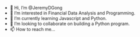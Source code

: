 - 👋 Hi, I’m @JeremyDGong
- 👀 I’m interested in Financial Data Analysis and Programming.
- 🌱 I’m currently learning Javascript and Python.
- 💞️ I’m looking to collaborate on building a Python program.
- 📫 How to reach me...

<!---
JeremyDGong/JeremyDGong is a ✨ special ✨ repository because its `README.md` (this file) appears on your GitHub profile.
You can click the Preview link to take a look at your changes.
--->
